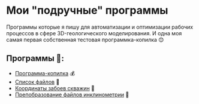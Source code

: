 # Мои "подручные" программы

Программы которые я пишу для автоматизации и оптимизации рабочих процессов в сфере 3D-геологического моделирования. И одна моя самая первая собственная тестовая программка-копилка 😊

## Программы 📁:
* [Программа-копилка](https://github.com/rafferti95/My-projects/tree/test-programs/0_Mondey%20box) 💰
* [Список файлов](https://github.com/rafferti95/My-projects/tree/test-programs/1_Files%20names) 📄
* [Координаты забоев скважин](https://github.com/rafferti95/My-projects/tree/test-programs/2_Wells%20bottoms) 📍
* [Препобразование файлов инклинометрии](https://github.com/rafferti95/My-projects/tree/test-programs/3_Inclinometria) 📝


